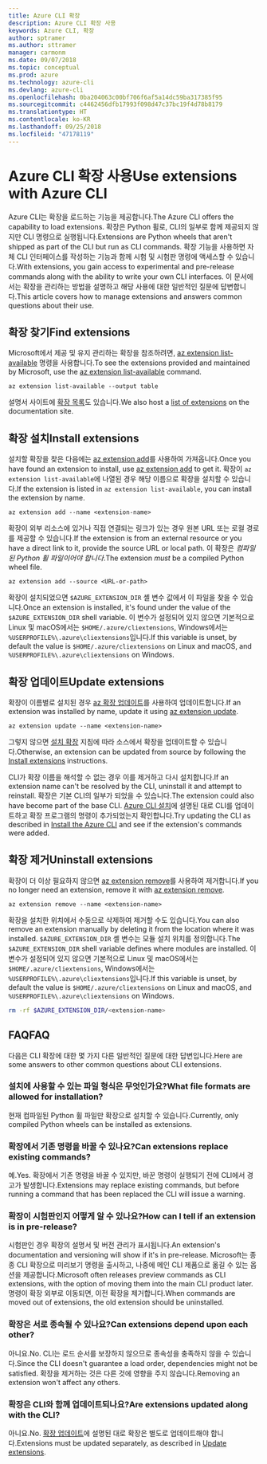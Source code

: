 ```yaml
---
title: Azure CLI 확장
description: Azure CLI 확장 사용
keywords: Azure CLI, 확장
author: sptramer
ms.author: sttramer
manager: carmonm
ms.date: 09/07/2018
ms.topic: conceptual
ms.prod: azure
ms.technology: azure-cli
ms.devlang: azure-cli
ms.openlocfilehash: 0ba204063c00bf706f6af5a14dc59ba317385f95
ms.sourcegitcommit: c4462456dfb17993f098d47c37bc19f4d78b8179
ms.translationtype: HT
ms.contentlocale: ko-KR
ms.lasthandoff: 09/25/2018
ms.locfileid: "47178119"
---
```

# <a name="use-extensions-with-azure-cli"></a><span data-ttu-id="6ee35-104">Azure CLI 확장 사용</span><span class="sxs-lookup"><span data-stu-id="6ee35-104">Use extensions with Azure CLI</span></span> 

<span data-ttu-id="6ee35-105">Azure CLI는 확장을 로드하는 기능을 제공합니다.</span><span class="sxs-lookup"><span data-stu-id="6ee35-105">The Azure CLI offers the capability to load extensions.</span></span> <span data-ttu-id="6ee35-106">확장은 Python 휠로, CLI의 일부로 함께 제공되지 않지만 CLI 명령으로 실행됩니다.</span><span class="sxs-lookup"><span data-stu-id="6ee35-106">Extensions are Python wheels that aren't shipped as part of the CLI but run as CLI commands.</span></span>
<span data-ttu-id="6ee35-107">확장 기능을 사용하면 자체 CLI 인터페이스를 작성하는 기능과 함께 시험 및 시험판 명령에 액세스할 수 있습니다.</span><span class="sxs-lookup"><span data-stu-id="6ee35-107">With extensions, you gain access to experimental and pre-release commands along with the ability to write your own CLI interfaces.</span></span> <span data-ttu-id="6ee35-108">이 문서에서는 확장을 관리하는 방법을 설명하고 해당 사용에 대한 일반적인 질문에 답변합니다.</span><span class="sxs-lookup"><span data-stu-id="6ee35-108">This article covers how to manage extensions and answers common questions about their use.</span></span>

## <a name="find-extensions"></a><span data-ttu-id="6ee35-109">확장 찾기</span><span class="sxs-lookup"><span data-stu-id="6ee35-109">Find extensions</span></span>

<span data-ttu-id="6ee35-110">Microsoft에서 제공 및 유지 관리하는 확장을 참조하려면, [az extension list-available](/cli/azure/extension#az-extension-list-available) 명령을 사용합니다.</span><span class="sxs-lookup"><span data-stu-id="6ee35-110">To see the extensions provided and maintained by Microsoft, use the [az extension list-available](/cli/azure/extension#az-extension-list-available) command.</span></span>

```azurecli-interactive
az extension list-available --output table
```

<span data-ttu-id="6ee35-111">설명서 사이트에 [확장 목록](azure-cli-extensions-list.md)도 있습니다.</span><span class="sxs-lookup"><span data-stu-id="6ee35-111">We also host a [list of extensions](azure-cli-extensions-list.md) on the documentation site.</span></span>

## <a name="install-extensions"></a><span data-ttu-id="6ee35-112">확장 설치</span><span class="sxs-lookup"><span data-stu-id="6ee35-112">Install extensions</span></span>

<span data-ttu-id="6ee35-113">설치할 확장을 찾은 다음에는 [az extension add](https://docs.microsoft.com/cli/azure/extension#az-extension-add)를 사용하여 가져옵니다.</span><span class="sxs-lookup"><span data-stu-id="6ee35-113">Once you have found an extension to install, use [az extension add](https://docs.microsoft.com/cli/azure/extension#az-extension-add) to get it.</span></span> <span data-ttu-id="6ee35-114">확장이 `az extension list-available`에 나열된 경우 해당 이름으로 확장을 설치할 수 있습니다.</span><span class="sxs-lookup"><span data-stu-id="6ee35-114">If the extension is listed in `az extension list-available`, you can install the extension by name.</span></span>

```azurecli-interactive
az extension add --name <extension-name>
```

<span data-ttu-id="6ee35-115">확장이 외부 리소스에 있거나 직접 연결되는 링크가 있는 경우 원본 URL 또는 로컬 경로를 제공할 수 있습니다.</span><span class="sxs-lookup"><span data-stu-id="6ee35-115">If the extension is from an external resource or you have a direct link to it, provide the source URL or local path.</span></span> <span data-ttu-id="6ee35-116">이 확장은 _컴파일된 Python 휠 파일이어야 합니다_.</span><span class="sxs-lookup"><span data-stu-id="6ee35-116">The extension _must_ be a compiled Python wheel file.</span></span>

```azurecli-interactive
az extension add --source <URL-or-path>
```

<span data-ttu-id="6ee35-117">확장이 설치되었으면 `$AZURE_EXTENSION_DIR` 셸 변수 값에서 이 파일을 찾을 수 있습니다.</span><span class="sxs-lookup"><span data-stu-id="6ee35-117">Once an extension is installed, it's found under the value of the `$AZURE_EXTENSION_DIR` shell variable.</span></span> <span data-ttu-id="6ee35-118">이 변수가 설정되어 있지 않으면 기본적으로 Linux 및 macOS에서는 `$HOME/.azure/cliextensions`, Windows에서는 `%USERPROFILE%\.azure\cliextensions`입니다.</span><span class="sxs-lookup"><span data-stu-id="6ee35-118">If this variable is unset, by default the value is `$HOME/.azure/cliextensions` on Linux and macOS, and `%USERPROFILE%\.azure\cliextensions` on Windows.</span></span>

## <a name="update-extensions"></a><span data-ttu-id="6ee35-119">확장 업데이트</span><span class="sxs-lookup"><span data-stu-id="6ee35-119">Update extensions</span></span>

<span data-ttu-id="6ee35-120">확장이 이름별로 설치된 경우 [az 확장 업데이트](https://docs.microsoft.com/cli/azure/extension#az-extension-update)를 사용하여 업데이트합니다.</span><span class="sxs-lookup"><span data-stu-id="6ee35-120">If an extension was installed by name, update it using [az extension update](https://docs.microsoft.com/cli/azure/extension#az-extension-update).</span></span>

```azurecli-interactive
az extension update --name <extension-name>
```

<span data-ttu-id="6ee35-121">그렇지 않으면 [설치 확장](#install-extensions) 지침에 따라 소스에서 확장을 업데이트할 수 있습니다.</span><span class="sxs-lookup"><span data-stu-id="6ee35-121">Otherwise, an extension can be updated from source by following the [Install extensions](#install-extensions) instructions.</span></span>

<span data-ttu-id="6ee35-122">CLI가 확장 이름을 해석할 수 없는 경우 이를 제거하고 다시 설치합니다.</span><span class="sxs-lookup"><span data-stu-id="6ee35-122">If an extension name can't be resolved by the CLI, uninstall it and attempt to reinstall.</span></span> <span data-ttu-id="6ee35-123">확장은 기본 CLI의 일부가 되었을 수 있습니다.</span><span class="sxs-lookup"><span data-stu-id="6ee35-123">The extension could also have become part of the base CLI.</span></span>
<span data-ttu-id="6ee35-124">[Azure CLI 설치](install-azure-cli.md)에 설명된 대로 CLI를 업데이트하고 확장 프로그램의 명령이 추가되었는지 확인합니다.</span><span class="sxs-lookup"><span data-stu-id="6ee35-124">Try updating the CLI as described in [Install the Azure CLI](install-azure-cli.md) and see if the extension's commands were added.</span></span>

## <a name="uninstall-extensions"></a><span data-ttu-id="6ee35-125">확장 제거</span><span class="sxs-lookup"><span data-stu-id="6ee35-125">Uninstall extensions</span></span>

<span data-ttu-id="6ee35-126">확장이 더 이상 필요하지 않으면 [az extension remove](https://docs.microsoft.com/cli/azure/extension#az-extension-remove)를 사용하여 제거합니다.</span><span class="sxs-lookup"><span data-stu-id="6ee35-126">If you no longer need an extension, remove it with [az extension remove](https://docs.microsoft.com/cli/azure/extension#az-extension-remove).</span></span>

```azurecli-interactive
az extension remove --name <extension-name>
```

<span data-ttu-id="6ee35-127">확장을 설치한 위치에서 수동으로 삭제하여 제거할 수도 있습니다.</span><span class="sxs-lookup"><span data-stu-id="6ee35-127">You can also remove an extension manually by deleting it from the location where it was installed.</span></span> <span data-ttu-id="6ee35-128">`$AZURE_EXTENSION_DIR` 셸 변수는 모듈 설치 위치를 정의합니다.</span><span class="sxs-lookup"><span data-stu-id="6ee35-128">The `$AZURE_EXTENSION_DIR` shell variable defines where modules are installed.</span></span>
<span data-ttu-id="6ee35-129">이 변수가 설정되어 있지 않으면 기본적으로 Linux 및 macOS에서는 `$HOME/.azure/cliextensions`, Windows에서는 `%USERPROFILE%\.azure\cliextensions`입니다.</span><span class="sxs-lookup"><span data-stu-id="6ee35-129">If this variable is unset, by default the value is `$HOME/.azure/cliextensions` on Linux and macOS, and `%USERPROFILE%\.azure\cliextensions` on Windows.</span></span>

```bash
rm -rf $AZURE_EXTENSION_DIR/<extension-name>
```

## <a name="faq"></a><span data-ttu-id="6ee35-130">FAQ</span><span class="sxs-lookup"><span data-stu-id="6ee35-130">FAQ</span></span>

<span data-ttu-id="6ee35-131">다음은 CLI 확장에 대한 몇 가지 다른 일반적인 질문에 대한 답변입니다.</span><span class="sxs-lookup"><span data-stu-id="6ee35-131">Here are some answers to other common questions about CLI extensions.</span></span>

### <a name="what-file-formats-are-allowed-for-installation"></a><span data-ttu-id="6ee35-132">설치에 사용할 수 있는 파일 형식은 무엇인가요?</span><span class="sxs-lookup"><span data-stu-id="6ee35-132">What file formats are allowed for installation?</span></span>

<span data-ttu-id="6ee35-133">현재 컴파일된 Python 휠 파일만 확장으로 설치할 수 있습니다.</span><span class="sxs-lookup"><span data-stu-id="6ee35-133">Currently, only compiled Python wheels can be installed as extensions.</span></span>

### <a name="can-extensions-replace-existing-commands"></a><span data-ttu-id="6ee35-134">확장에서 기존 명령을 바꿀 수 있나요?</span><span class="sxs-lookup"><span data-stu-id="6ee35-134">Can extensions replace existing commands?</span></span>

<span data-ttu-id="6ee35-135">예.</span><span class="sxs-lookup"><span data-stu-id="6ee35-135">Yes.</span></span> <span data-ttu-id="6ee35-136">확장에서 기존 명령을 바꿀 수 있지만, 바꾼 명령이 실행되기 전에 CLI에서 경고가 발생합니다.</span><span class="sxs-lookup"><span data-stu-id="6ee35-136">Extensions may replace existing commands, but before running a command that has been replaced the CLI will issue a warning.</span></span>

### <a name="how-can-i-tell-if-an-extension-is-in-pre-release"></a><span data-ttu-id="6ee35-137">확장이 시험판인지 어떻게 알 수 있나요?</span><span class="sxs-lookup"><span data-stu-id="6ee35-137">How can I tell if an extension is in pre-release?</span></span>

<span data-ttu-id="6ee35-138">시험판인 경우 확장의 설명서 및 버전 관리가 표시됩니다.</span><span class="sxs-lookup"><span data-stu-id="6ee35-138">An extension's documentation and versioning will show if it's in pre-release.</span></span> <span data-ttu-id="6ee35-139">Microsoft는 종종 CLI 확장으로 미리보기 명령을 출시하고, 나중에 메인 CLI 제품으로 옮길 수 있는 옵션을 제공합니다.</span><span class="sxs-lookup"><span data-stu-id="6ee35-139">Microsoft often releases preview commands as CLI extensions, with the option of moving them into the main CLI product later.</span></span> <span data-ttu-id="6ee35-140">명령이 확장 외부로 이동되면, 이전 확장을 제거합니다.</span><span class="sxs-lookup"><span data-stu-id="6ee35-140">When commands are moved out of extensions, the old extension should be uninstalled.</span></span> 

### <a name="can-extensions-depend-upon-each-other"></a><span data-ttu-id="6ee35-141">확장은 서로 종속될 수 있나요?</span><span class="sxs-lookup"><span data-stu-id="6ee35-141">Can extensions depend upon each other?</span></span>

<span data-ttu-id="6ee35-142">아니요.</span><span class="sxs-lookup"><span data-stu-id="6ee35-142">No.</span></span> <span data-ttu-id="6ee35-143">CLI는 로드 순서를 보장하지 않으므로 종속성을 충족하지 않을 수 있습니다.</span><span class="sxs-lookup"><span data-stu-id="6ee35-143">Since the CLI doesn't guarantee a load order, dependencies might not be satisfied.</span></span> <span data-ttu-id="6ee35-144">확장을 제거하는 것은 다른 것에 영향을 주지 않습니다.</span><span class="sxs-lookup"><span data-stu-id="6ee35-144">Removing an extension won't affect any others.</span></span>

### <a name="are-extensions-updated-along-with-the-cli"></a><span data-ttu-id="6ee35-145">확장은 CLI와 함께 업데이트되나요?</span><span class="sxs-lookup"><span data-stu-id="6ee35-145">Are extensions updated along with the CLI?</span></span>

<span data-ttu-id="6ee35-146">아니요.</span><span class="sxs-lookup"><span data-stu-id="6ee35-146">No.</span></span> <span data-ttu-id="6ee35-147">[확장 업데이트](#update-extensions)에 설명된 대로 확장은 별도로 업데이트해야 합니다.</span><span class="sxs-lookup"><span data-stu-id="6ee35-147">Extensions must be updated separately, as described in [Update extensions](#update-extensions).</span></span>
